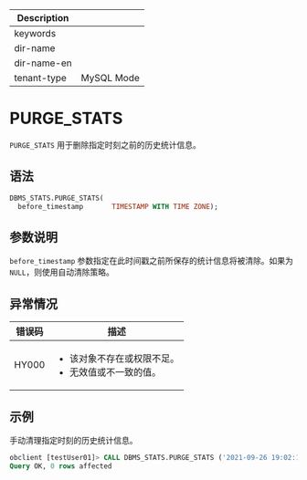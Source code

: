 | Description   |                 |
|---------------|-----------------|
| keywords      |                 |
| dir-name      |                 |
| dir-name-en   |                 |
| tenant-type   | MySQL Mode      |

# PURGE_STATS

`PURGE_STATS` 用于删除指定时刻之前的历史统计信息。

## 语法

```sql
DBMS_STATS.PURGE_STATS(
  before_timestamp       TIMESTAMP WITH TIME ZONE);
```

## 参数说明

`before_timestamp` 参数指定在此时间戳之前所保存的统计信息将被清除。如果为 `NULL`，则使用自动清除策略。

## 异常情况

|    错误码    |      描述      |
|-----------|--------------|
| HY000     |  <ul><li>该对象不存在或权限不足。</li><li>无效值或不一致的值。</li></ul>     |

## 示例

手动清理指定时刻的历史统计信息。

```sql
obclient [testUser01]> CALL DBMS_STATS.PURGE_STATS ('2021-09-26 19:02:12.675729');
Query OK, 0 rows affected
```
